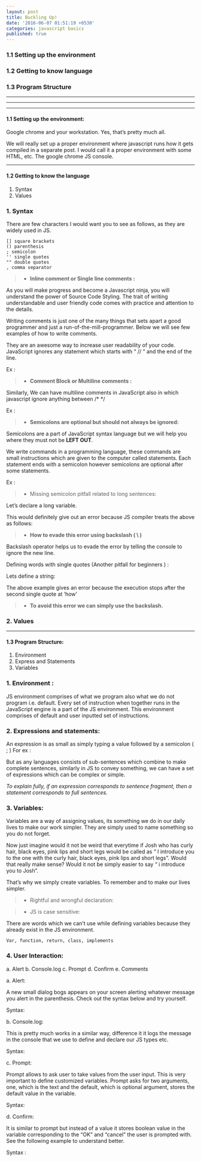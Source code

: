 ```yaml
---
layout: post
title: Buckling Up!
date: '2016-06-07 01:51:19 +0530'
categories: javascript basics
published: true
---
```


### 1.1 Setting up the environment

### 1.2 Getting to know language

### 1.3 Program Structure


---

---

---

#### **1.1 Setting up the environment:** 

Google chrome and your workstation. Yes, that’s pretty much all.

We will really set up a proper environment where javascript runs how it gets compiled in a separate post. I would call it a proper environment with some HTML, etc. The google chrome JS console.

---

#### **1.2 Getting to know the language**

1. Syntax
2. Values


### 1. Syntax

There are few characters I would want you to see as follows, as they are widely used in JS.

```
[] square brackets 
() parenthesis
; semicolon
'' single quotes
"" double quotes 
, comma separator
```


> - **Inline comment or Single line comments :** 

As you will make progress and become a Javascript ninja, you will understand the power of Source Code Styling. The trait of writing understandable and user friendly code comes with practice and attention to the details. 

Writing comments is just one of the many things that sets apart a good programmer and just a run-of-the-mill-programmer. Below we will see few examples of how to write comments.

They are an awesome way to increase user readability of your code.
JavaScript ignores any statement which starts with “ // “ and the end of the line.

Ex :

<code data-gist-id="9fd0f90a822dc3660cb93703043ca1c6" data-gist-file="gistfile1.txt" data-gist-hide-footer="true" data-gist-line="1-2"></code>


> - **Comment Block or Multiline comments :** 

Similarly, We can have multiline comments in JavaScript also in which javascript ignore anything between /*  */

Ex :

<code data-gist-id="9fd0f90a822dc3660cb93703043ca1c6" data-gist-file="gistfile1.txt" data-gist-hide-footer="true" data-gist-line="4-8"></code>

> - **Semicolons are optional but should not always be ignored:**

Semicolons are a part of JavaScript syntax language but we will help you where they must not be **LEFT OUT**.

We write commands in a programming language, these commands are small instructions which are given to the computer called statements. Each statement ends with a semicolon however semicolons are optional after some statements.
 
Ex : 

<code data-gist-id="9fd0f90a822dc3660cb93703043ca1c6" data-gist-file="gistfile1.txt" data-gist-hide-footer="true" data-gist-line="10-13"></code>

  
> - Missing semicolon pitfall related to long sentences:

Let’s declare a long variable.
 
<code data-gist-id="9fd0f90a822dc3660cb93703043ca1c6" data-gist-file="gistfile1.txt" data-gist-hide-footer="true" data-gist-line="15-19"></code>
 
This would definitely give out an error because JS compiler treats the above as follows:
 
<code data-gist-id="9fd0f90a822dc3660cb93703043ca1c6" data-gist-file="gistfile1.txt" data-gist-hide-footer="true" data-gist-line="21-24" data-gist-highlight-line="21"></code>
 

> - **How to evade this error using backslash ( \ )**
 
Backslash operator helps us to evade the error by telling the console to ignore the new line.
 
Defining words with single quotes (Another pitfall for beginners ) :
 
Lets define a string:
<code data-gist-id="9fd0f90a822dc3660cb93703043ca1c6" data-gist-file="gistfile1.txt" data-gist-hide-footer="true" data-gist-line="26-27"></code>
 
The above example gives an error because the execution stops after the second single quote at ‘how’
 
> - **To avoid this error we can simply use the backslash.**
 
<code data-gist-id="9fd0f90a822dc3660cb93703043ca1c6" data-gist-file="gistfile1.txt" data-gist-hide-footer="true" data-gist-line="26,29-30"></code>


### 2. Values 


---

#### **1.3 Program Structure:**
1. Environment
2. Express and Statements
3. Variables

### 1. Environment :  

JS environment comprises of what we program also what we do not program i.e. default. Every set of instruction when together runs in the JavaScript engine is a part of the JS environment. 
This environment comprises of default and user inputted set of instructions.

### 2. Expressions and statements:
An expression is as small as simply typing a value followed by a semicolon ( ; ) 
For ex : 

<code data-gist-id="9fd0f90a822dc3660cb93703043ca1c6" data-gist-file="gistfile1.txt" data-gist-hide-footer="true" data-gist-line="33-34"></code>

But as any languages consists of sub-sentences which combine to make complete sentences, similarly in JS to convey something, we can have a set of expressions which can be complex or simple. 

*To explain fully, if an expression corresponds to sentence fragment, then a statement corresponds to full sentences.*

### 3. Variables:
 
Variables are a way of assigning values, its something we do in our daily lives to make our work simpler. They are simply used to name something so you do not forget.

Now just imagine would it not be weird that everytime if Josh who has curly hair, black eyes, pink lips and short legs would be called as “ I introduce you to the one with the curly hair, black eyes, pink lips and short legs”. Would that really make sense? Would it not be simply easier to say “ i introduce you to Josh”.
 
That’s why we simply create variables. To remember and to make our lives simpler.
 
<code data-gist-id="9fd0f90a822dc3660cb93703043ca1c6" data-gist-file="gistfile1.txt" data-gist-hide-footer="true" data-gist-line="36-40"></code>
 
> - Rightful and wrongful declaration:
 
<code data-gist-id="9fd0f90a822dc3660cb93703043ca1c6" data-gist-file="gistfile1.txt" data-gist-hide-footer="true" data-gist-line="44-48"></code>

 
> - JS is case sensitive:
 
<code data-gist-id="9fd0f90a822dc3660cb93703043ca1c6" data-gist-file="gistfile1.txt" data-gist-hide-footer="true" data-gist-line="49-51"></code>
 
There are words which we can’t use while defining variables because they already exist in the JS environment. 
 
```Var, function, return, class, implements```



### 4. User Interaction:  
a. Alert
b. Console.log
c. Prompt
d. Confirm
e. Comments

 
a. Alert: 

A new small dialog bogs appears on your screen alerting whatever message you alert in the parenthesis. Check out the syntax below and try yourself.
 
Syntax: 

<code data-gist-id="9fd0f90a822dc3660cb93703043ca1c6" data-gist-file="gistfile1.txt" data-gist-hide-footer="true" data-gist-line="53-54"></code>
 
b. Console.log: 

This is pretty much works in a similar way, difference it it logs the message in the console that we use to define and declare our JS types etc.
 
Syntax:
 
<code data-gist-id="9fd0f90a822dc3660cb93703043ca1c6" data-gist-file="gistfile1.txt" data-gist-hide-footer="true" data-gist-line="56-57"></code>
 
c. Prompt: 

Prompt allows to ask user to take values from the user input. This is very important to define customized variables.
Prompt asks for two arguments, one, which is the text and the default, which is optional argument, stores the default value in the variable.
 
Syntax:
<code data-gist-id="9fd0f90a822dc3660cb93703043ca1c6" data-gist-file="gistfile1.txt" data-gist-hide-footer="true" data-gist-line="59-62"></code>


d. Confirm:  

It is similar to prompt but instead of a value it stores boolean value in the variable corresponding to the “OK” and “cancel” the user is prompted with. See the following example to understand better.
 
Syntax : 

<code data-gist-id="9fd0f90a822dc3660cb93703043ca1c6" data-gist-file="gistfile1.txt" data-gist-hide-footer="true" data-gist-line="64-65"></code>
